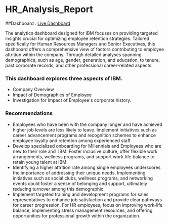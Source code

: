 # HR_Analysis_Report

##Dashboard : [Live Dashboard](https://public.tableau.com/app/profile/dhruv.patel6714/viz/hranalysis_17132009550580/Dashboard1?publish=yes) 

The analytics dashboard designed for IBM focuses on providing targeted insights crucial for optimizing employee retention strategies. Tailored specifically for Human Resources Managers and Senior Executives, this dashboard offers a comprehensive view of factors contributing to employee attrition within the company. Through detailed analyses spanning demographics, such as age, gender, generation, and education, to tenure, past corporate records, and other professional career-related aspects.

### This dashboard explores three aspects of IBM.
* Company Overview
* Impact of Demographics of Employee
* Investigation for Impact of Employee's corporate history.

### Recommendations 

* Employees who have been with the company longer and have achieved higher job levels are less likely to leave. Implement initiatives such as career advancement programs and recognition schemes to enhance employee loyalty and retention among experienced staff.
* Develop specialized onboarding for Millennials and Employees who are new to their role and  IBM. Foster inclusive culture, offer flexible work arrangements, wellness programs, and support work-life balance to retain young talent at IBM.
* Identifying a higher attrition rate among single employees underscores the importance of addressing their unique needs. Implementing initiatives such as social clubs, wellness programs, and networking events could foster a sense of belonging and support, ultimately reducing turnover among this demographic.
* Implement targeted training and development programs for sales representatives to enhance job satisfaction and provide clear pathways for career progression. For HR employees, focus on improving work-life balance, implementing stress management resources, and offering opportunities for professional growth within the organization.









